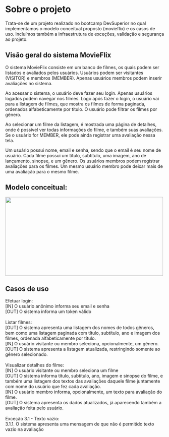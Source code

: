 # Sobre o projeto
Trata-se de um projeto realizado no bootcamp DevSuperior no qual implementamos o modelo conceitual proposto (movieflix) e os casos de uso.
Incluímos também a infraestrutura de exceções, validação e segurança ao projeto. 

## Visão geral do sistema MovieFlix
O sistema MovieFlix consiste em um banco de filmes, os quais podem ser listados e avaliados pelos usuários. Usuários podem ser visitantes (VISITOR) e membros (MEMBER). Apenas usuários membros podem inserir avaliações no sistema.

Ao acessar o sistema, o usuário deve fazer seu login. Apenas usuários logados podem navegar nos filmes. Logo após fazer o login, o usuário vai para a listagem de filmes, que mostra os filmes de forma paginada, ordenados alfabeticamente por título. O usuário pode filtrar os filmes por gênero.

Ao selecionar um filme da listagem, é mostrada uma página de detalhes, onde é possível ver todas informações do filme, e também suas avaliações. Se o usuário for MEMBER, ele pode ainda registrar uma avaliação nessa tela.

Um usuário possui nome, email e senha, sendo que o email é seu nome de usuário. Cada filme possui um título, subtítulo, uma imagem, ano de lançamento, sinopse, e um gênero. Os usuários membros podem registrar avaliações para os filmes. Um mesmo usuário membro pode deixar mais de uma avaliação para o mesmo filme.


## Modelo conceitual:
<div>
 <img src="https://user-images.githubusercontent.com/85883895/198030703-1e2dc0d0-06e2-4688-b13b-1d38f865b44b.png" width="500px" height="250px" /> <br/>
</div>

## Casos de uso
Efetuar login: <br/>
[IN] O usuário anônimo informa seu email e senha <br/>
[OUT] O sistema informa um token válido <br/>
<br/>
Listar filmes: <br/>
[OUT] O sistema apresenta uma listagem dos nomes de todos gêneros, bem como uma listagem paginada com título, subtítulo, ano e imagem dos filmes, ordenada alfabeticamente por título.<br/>
[IN] O usuário visitante ou membro seleciona, opcionalmente, um gênero.<br/>
[OUT] O sistema apresenta a listagem atualizada, restringindo somente ao gênero selecionado.<br/>
<br/>
Visualizar detalhes do filme:<br/>
[IN] O usuário visitante ou membro seleciona um filme<br/>
[OUT] O sistema informa título, subtítulo, ano, imagem e sinopse do filme, e também uma listagem dos textos das avaliações daquele filme juntamente com nome do usuário que fez cada avaliação.<br/>
[IN] O usuário membro informa, opcionalmente, um texto para avaliação do filme.<br/>
[OUT] O sistema apresenta os dados atualizados, já aparecendo também a avaliação feita pelo usuário.<br/>
<br/>
Exceção 3.1 - Texto vazio:<br/>
3.1.1. O sistema apresenta uma mensagem de que não é permitido texto vazio na avaliação <br/>
